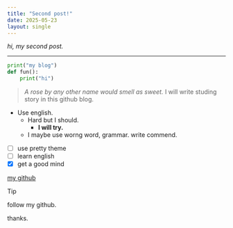 ```yaml
---
title: "Second post!"
date: 2025-05-23
layout: single
---
```


*hi, my second post.*

---
```python
print("my blog")
def fun():
    print("hi")
```
> *A rose by any other name would smell as sweet.*
I will write studing story in this github blog.
- Use english.
    - Hard but I should.
        - **I will try.**
    - I maybe use worng word, grammar. write commend.

- [ ] use pretty theme
- [ ] learn english
- [x] get a good mind

[my github](https://github.com/TaeKyungg2)
> [!tip]
> follow my github.
 
 thanks.